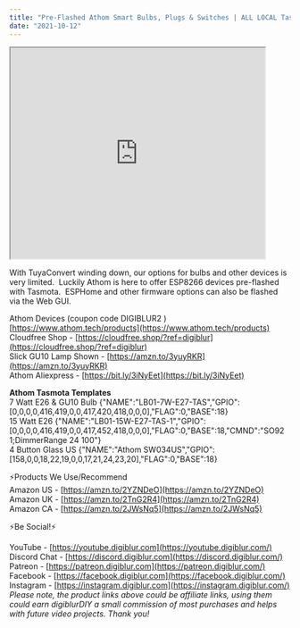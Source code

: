 ```yaml
---
title: "Pre-Flashed Athom Smart Bulbs, Plugs & Switches | ALL LOCAL Tasmota & ESPHome"
date: "2021-10-12"
---
```


<iframe allowfullscreen height="378" src="https://www.youtube.com/embed/jz3T-U16RuY" width="456" youtube-src-=""></iframe>

  

  

With TuyaConvert winding down, our options for bulbs and other devices is very limited.  Luckily Athom is here to offer ESP8266 devices pre-flashed with Tasmota.  ESPHome and other firmware options can also be flashed via the Web GUI. 

<!--truncate-->

Athom Devices (coupon code DIGIBLUR2 ) [https://www.athom.tech/products](https://www.athom.tech/products)  
Cloudfree Shop - [https://cloudfree.shop/?ref=digiblur](https://cloudfree.shop/?ref=digiblur)  
Slick GU10 Lamp Shown - [https://amzn.to/3yuyRKR](https://amzn.to/3yuyRKR)  
Athom Aliexpress - [https://bit.ly/3iNyEet](https://bit.ly/3iNyEet)  
  

**Athom Tasmota Templates**  
7 Watt E26 & GU10 Bulb {"NAME":"LB01-7W-E27-TAS","GPIO":\[0,0,0,0,416,419,0,0,417,420,418,0,0,0\],"FLAG":0,"BASE":18}  
15 Watt E26 {"NAME":"LB01-15W-E27-TAS-1","GPIO":\[0,0,0,0,416,419,0,0,417,452,418,0,0,0\],"FLAG":0,"BASE":18,"CMND":"SO92 1;DimmerRange 24 100"}  
4 Button Glass US {"NAME":"Athom SW034US","GPIO":\[158,0,0,18,22,19,0,0,17,21,24,23,20\],"FLAG":0,"BASE":18}

  

⚡Products We Use/Recommend  
Amazon US - [https://amzn.to/2YZNDeO](https://amzn.to/2YZNDeO)  
Amazon UK - [https://amzn.to/2TnG2R4](https://amzn.to/2TnG2R4)  
Amazon CA - [https://amzn.to/2JWsNq5](https://amzn.to/2JWsNq5)  
  

⚡Be Social!⚡

YouTube - [https://youtube.digiblur.com](https://youtube.digiblur.com/)  
Discord Chat - [https://discord.digiblur.com](https://discord.digiblur.com/)  
Patreon - [https://patreon.digiblur.com](https://patreon.digiblur.com/)  
Facebook - [https://facebook.digiblur.com](https://facebook.digiblur.com/)  
Instagram - [https://instagram.digiblur.com](https://instagram.digiblur.com/)  
_Please note, the product links above could be affiliate links, using them could earn digiblurDIY a small commission of most purchases and helps with future video projects. Thank you!_
